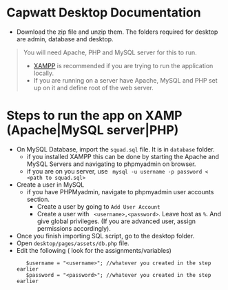 # Capwatt Desktop Documentation

- Download the zip file and unzip them. The folders required for desktop are admin, database and desktop.
> You will need Apache, PHP and MySQL server for this to run.
> - [XAMPP](https://www.apachefriends.org/download.html) is recommended if you are trying to run the application locally.
>  - If you are running on a server have Apache, MySQL and PHP set up on it and define root of the web server.


# Steps to run the app on XAMP (Apache|MySQL server|PHP)

- On MySQL Database, import the ```squad.sql``` file. It is in ```database``` folder.
	- if you installed XAMPP this can be done by starting the Apache and MySQL Servers and navigating to phpmyadmin on browser.
	- if you are on you server, use
	  ``` mysql -u username -p password < <path to squad.sql>```
- Create a user in MySQL
	- if you have PHPMyadmin, navigate to phpmyadmin user accounts section.
		- Create a user by going to ```Add User Account```
		- Create a user with ``` <username>,<password>```. Leave host as ```%```. And give global privileges. (If you are advanced user, assign permissions accordingly).
- Once you finish importing SQL script, go to the desktop folder.
- Open ``` desktop/pages/assets/db.php ``` file.
- Edit the following ( look for the assignments/variables)
	 ```  $servername = "localhost"; //or if you defined any or are using server
        $username = "<username>"; //whatever you created in the step earlier
        $password = "<password>"; //whatever you created in the step earlier
   ```
